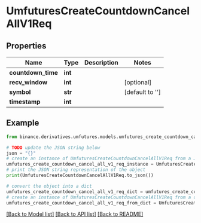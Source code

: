 # UmfuturesCreateCountdownCancelAllV1Req


## Properties

Name | Type | Description | Notes
------------ | ------------- | ------------- | -------------
**countdown_time** | **int** |  | 
**recv_window** | **int** |  | [optional] 
**symbol** | **str** |  | [default to '']
**timestamp** | **int** |  | 

## Example

```python
from binance.derivatives.umfutures.models.umfutures_create_countdown_cancel_all_v1_req import UmfuturesCreateCountdownCancelAllV1Req

# TODO update the JSON string below
json = "{}"
# create an instance of UmfuturesCreateCountdownCancelAllV1Req from a JSON string
umfutures_create_countdown_cancel_all_v1_req_instance = UmfuturesCreateCountdownCancelAllV1Req.from_json(json)
# print the JSON string representation of the object
print(UmfuturesCreateCountdownCancelAllV1Req.to_json())

# convert the object into a dict
umfutures_create_countdown_cancel_all_v1_req_dict = umfutures_create_countdown_cancel_all_v1_req_instance.to_dict()
# create an instance of UmfuturesCreateCountdownCancelAllV1Req from a dict
umfutures_create_countdown_cancel_all_v1_req_from_dict = UmfuturesCreateCountdownCancelAllV1Req.from_dict(umfutures_create_countdown_cancel_all_v1_req_dict)
```
[[Back to Model list]](../README.md#documentation-for-models) [[Back to API list]](../README.md#documentation-for-api-endpoints) [[Back to README]](../README.md)


